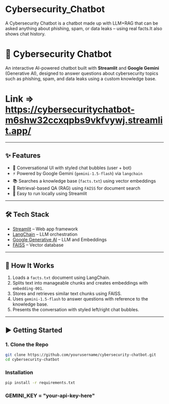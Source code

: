 # Cybersecurity_Chatbot
A Cybersecurity Chatbot is a chatbot made up with LLM+RAG that can be asked anything about phishing, spam, or data leaks – using real facts.It also shows chat history.

# 🔐 Cybersecurity Chatbot

An interactive AI-powered chatbot built with **Streamlit** and **Google Gemini** (Generative AI), designed to answer questions about cybersecurity topics such as phishing, spam, and data leaks using a custom knowledge base.

# Link => https://cybersecuritychatbot-m6shw32ccxqpbs9vkfvywj.streamlit.app/

---

## ✨ Features

- 💬 Conversational UI with styled chat bubbles (user + bot)
- ⚡ Powered by Google Gemini (`gemini-1.5-flash`) via `langchain`
- 📚 Searches a knowledge base (`facts.txt`) using vector embeddings
- 🔎 Retrieval-based QA (RAG) using `FAISS` for document search
- 🚀 Easy to run locally using Streamlit

---

## 🛠️ Tech Stack

- [Streamlit](https://streamlit.io/) – Web app framework
- [LangChain](https://www.langchain.com/) – LLM orchestration
- [Google Generative AI](https://ai.google.dev/) – LLM and Embeddings
- [FAISS](https://github.com/facebookresearch/faiss) – Vector database

---

## 🧠 How It Works

1. Loads a `facts.txt` document using LangChain.
2. Splits text into manageable chunks and creates embeddings with `embedding-001`.
3. Stores and retrieves similar text chunks using FAISS.
4. Uses `gemini-1.5-flash` to answer questions with reference to the knowledge base.
5. Presents the conversation with styled left/right chat bubbles.

---

## ▶️ Getting Started

### 1. Clone the Repo

```bash
git clone https://github.com/yourusername/cybersecurity-chatbot.git
cd cybersecurity-chatbot
```

### Installation

```bash
pip install -r requirements.txt
```

### GEMINI_KEY = "your-api-key-here"




